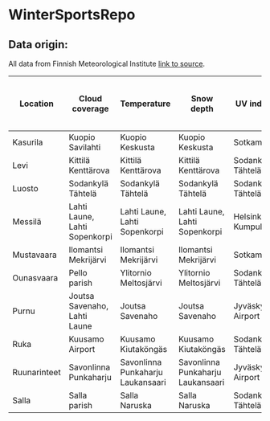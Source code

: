 # WinterSportsRepo

## Data origin: 

All data from Finnish Meteorological Institute [link to source](https://en.ilmatieteenlaitos.fi/download-observations).

| Location  | Cloud coverage | Temperature | Snow depth | UV index | Used for training the model |
| ------------- | ------------- | ------------- | ------------- | ------------- |------------- |
| Kasurila | Kuopio Savilahti | Kuopio Keskusta | Kuopio Keskusta | Sotkamo | X |
| Levi | Kittilä Kenttärova | Kittilä Kenttärova | Kittilä Kenttärova | Sodankylä Tähtelä | |
| Luosto | Sodankylä Tähtelä  | Sodankylä Tähtelä | Sodankylä Tähtelä | Sodankylä Tähtelä | |
| Messilä | Lahti Laune, Lahti Sopenkorpi | Lahti Laune, Lahti Sopenkorpi | Lahti Laune, Lahti Sopenkorpi | Helsinki Kumpula | X |
| Mustavaara | Ilomantsi Mekrijärvi | Ilomantsi Mekrijärvi | Ilomantsi Mekrijärvi | Sotkamo | |
| Ounasvaara | Pello parish | Ylitornio Meltosjärvi | Ylitornio Meltosjärvi | Sodankylä Tähtelä | |
| Purnu | Joutsa Savenaho, Lahti Laune  | Joutsa Savenaho | Joutsa Savenaho | Jyväskylä Airport | X |
| Ruka | Kuusamo Airport | Kuusamo Kiutaköngäs | Kuusamo Kiutaköngäs | Sodankylä Tähtelä | |
| Ruunarinteet | Savonlinna Punkaharju | Savonlinna Punkaharju Laukansaari | Savonlinna Punkaharju Laukansaari | Jyväskylä Airport | X |
| Salla | Salla parish | Salla Naruska | Salla Naruska | Sodankylä Tähtelä | |

